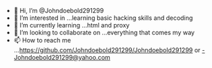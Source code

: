 - 👋 Hi, I’m @Johndoebold291299
- 👀 I’m interested in ...learning basic hacking skills and decoding 
- 🌱 I’m currently learning ...html and proxy
- 💞️ I’m looking to collaborate on ...everything that comes my way 
- 📫 How to reach me ...https://github.com/Johndoebold291299/Johndoebold291299 or 
-Johndoebold291299@yahoo.com

<!---
Johndoebold291299/Johndoebold291299 is a ✨ special ✨ repository because its `README.md` (this file) appears on your GitHub profile.
You can click the Preview link to take a look at your changes.
--->
